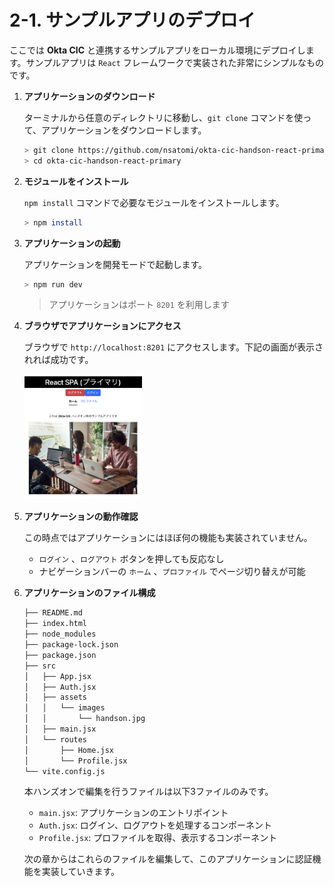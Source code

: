# 2-1. サンプルアプリのデプロイ

ここでは **Okta CIC** と連携するサンプルアプリをローカル環境にデプロイします。サンプルアプリは `React` フレームワークで実装された非常にシンプルなものです。

1. **アプリケーションのダウンロード**

    ターミナルから任意のディレクトリに移動し、`git clone` コマンドを使って、アプリケーションをダウンロードします。

    ```bash
    > git clone https://github.com/nsatomi/okta-cic-handson-react-primary.git
    > cd okta-cic-handson-react-primary
    ```

1. **モジュールをインストール**

    `npm install` コマンドで必要なモジュールをインストールします。

    ```bash
    > npm install
    ```

1. **アプリケーションの起動**

    アプリケーションを開発モードで起動します。

    ```bash
    > npm run dev
    ```

    > アプリケーションはポート `8201` を利用します

1. **ブラウザでアプリケーションにアクセス**

    ブラウザで `http://localhost:8201` にアクセスします。下記の画面が表示されれば成功です。

    <img src="../pics/cic-handson-2-1.jpg?raw=true" style="max-height: 200px;" />

1. **アプリケーションの動作確認**

    この時点ではアプリケーションにはほぼ何の機能も実装されていません。

    * `ログイン` 、`ログアウト` ボタンを押しても反応なし
    * ナビゲーションバーの `ホーム` 、`プロファイル` でページ切り替えが可能

1. **アプリケーションのファイル構成**

    ```bash
    ├── README.md
    ├── index.html
    ├── node_modules
    ├── package-lock.json
    ├── package.json
    ├── src
    │   ├── App.jsx
    │   ├── Auth.jsx
    │   ├── assets
    │   │   └── images
    │   │       └── handson.jpg
    │   ├── main.jsx
    │   └── routes
    │       ├── Home.jsx
    │       └── Profile.jsx
    └── vite.config.js
    ```

    本ハンズオンで編集を行うファイルは以下3ファイルのみです。

    * `main.jsx`: アプリケーションのエントリポイント
    * `Auth.jsx`: ログイン、ログアウトを処理するコンポーネント
    * `Profile.jsx`: プロファイルを取得、表示するコンポーネント

    次の章からはこれらのファイルを編集して、このアプリケーションに認証機能を実装していきます。